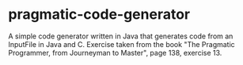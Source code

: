 # pragmatic-code-generator
A simple code generator written in Java that generates code from an InputFile in Java and C. Exercise taken from the book "The Pragmatic Programmer, from Journeyman to Master", page 138, exercise 13.
